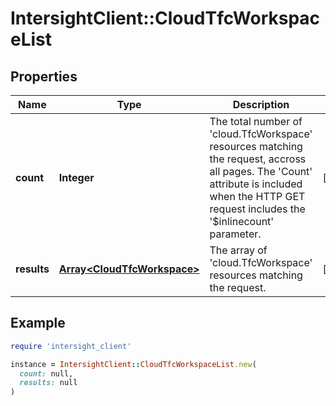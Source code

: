 # IntersightClient::CloudTfcWorkspaceList

## Properties

| Name | Type | Description | Notes |
| ---- | ---- | ----------- | ----- |
| **count** | **Integer** | The total number of &#39;cloud.TfcWorkspace&#39; resources matching the request, accross all pages. The &#39;Count&#39; attribute is included when the HTTP GET request includes the &#39;$inlinecount&#39; parameter. | [optional] |
| **results** | [**Array&lt;CloudTfcWorkspace&gt;**](CloudTfcWorkspace.md) | The array of &#39;cloud.TfcWorkspace&#39; resources matching the request. | [optional] |

## Example

```ruby
require 'intersight_client'

instance = IntersightClient::CloudTfcWorkspaceList.new(
  count: null,
  results: null
)
```

